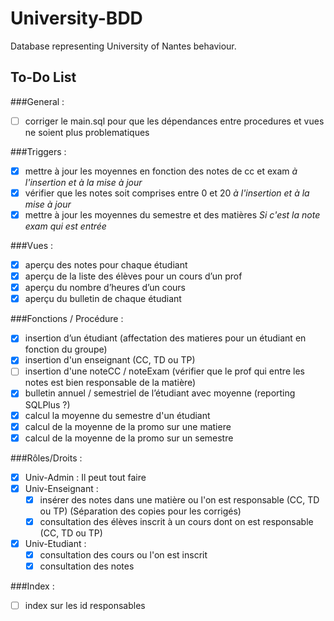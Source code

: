 # University-BDD
Database representing University of Nantes behaviour.

## To-Do List

###General :
- [ ] corriger le main.sql pour que les dépendances entre procedures et vues ne soient plus problematiques

###Triggers : 
- [x] mettre à jour les moyennes en fonction des notes de cc et exam *à l'insertion et à la mise à jour*
- [x] vérifier que les notes soit comprises entre 0 et 20 *à l'insertion et à la mise à jour*
- [x] mettre à jour les moyennes du semestre et des matières *Si c'est la note exam qui est entrée*

###Vues : 
- [x] aperçu des notes pour chaque étudiant 
- [x] aperçu de la liste des élèves pour un cours d’un prof
- [x] aperçu du nombre d’heures d’un cours
- [x] aperçu du bulletin de chaque étudiant

###Fonctions / Procédure :
- [x] insertion d’un étudiant (affectation des matieres pour un étudiant en fonction du groupe)
- [x] insertion d'un enseignant (CC, TD ou TP)
- [ ] insertion d'une noteCC / noteExam (vérifier que le prof qui entre les notes est bien responsable de la matière)
- [x] bulletin annuel / semestriel de l’étudiant avec moyenne (reporting SQLPlus ?)
- [x] calcul la moyenne du semestre d'un étudiant
- [x] calcul de la moyenne de la promo sur une matiere
- [x] calcul de la moyenne de la promo sur un semestre

###Rôles/Droits : 
- [x] Univ-Admin : Il peut tout faire
- [x] Univ-Enseignant :
  - [x] insérer des notes dans une matière ou l'on est responsable (CC, TD ou TP) (Séparation des copies pour les corrigés)
  - [x] consultation des élèves inscrit à un cours dont on est responsable (CC, TD ou TP)
- [x] Univ-Etudiant :
  - [x] consultation des cours ou l'on est inscrit
  - [x] consultation des notes

###Index :
- [ ] index sur les id responsables